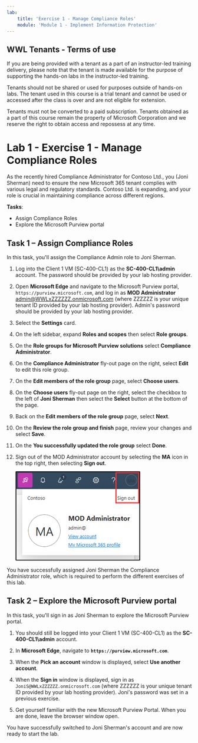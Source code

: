 ```yaml
---
lab:
    title: 'Exercise 1 - Manage Compliance Roles'
    module: 'Module 1 - Implement Information Protection'
---
```

## WWL Tenants - Terms of use

If you are being provided with a tenant as a part of an instructor-led training delivery, please note that the tenant is made available for the purpose of supporting the hands-on labs in the instructor-led training.

Tenants should not be shared or used for purposes outside of hands-on labs. The tenant used in this course is a trial tenant and cannot be used or accessed after the class is over and are not eligible for extension.

Tenants must not be converted to a paid subscription. Tenants obtained as a part of this course remain the property of Microsoft Corporation and we reserve the right to obtain access and repossess at any time.

# Lab 1 - Exercise 1 - Manage Compliance Roles

As the recently hired Compliance Administrator for Contoso Ltd., you (Joni Sherman) need to ensure the new Microsoft 365 tenant complies with various legal and regulatory standards. Contoso Ltd. is expanding, and your role is crucial in maintaining compliance across different regions.

**Tasks**:

- Assign Compliance Roles
- Explore the Microsoft Purview portal

## Task 1 – Assign Compliance Roles

In this task, you'll assign the Compliance Admin role to Joni Sherman.

1. Log into the Client 1 VM (SC-400-CL1) as the **SC-400-CL1\admin** account. The password should be provided by your lab hosting provider.

1. Open **Microsoft Edge** and navigate to the Microsoft Purview portal, `https://purview.microsoft.com`, and log in as **MOD Administrator** admin@WWLxZZZZZZ.onmicrosoft.com (where ZZZZZZ is your unique tenant ID provided by your lab hosting provider). Admin's password should be provided by your lab hosting provider.

1. Select the **Settings** card.

1. On the left sidebar, expand **Roles and scopes** then select **Role groups**.

1. On the **Role groups for Microsoft Purview solutions** select **Compliance Administrator**.

1. On the **Compliance Administrator** fly-out page on the right, select **Edit** to edit this role group.

1. On the **Edit members of the role group** page, select **Choose users**.

1. On the **Choose users** fly-out page on the right, select the checkbox to the left of **Joni Sherman** then select the **Select** button at the bottom of the page.

1. Back on the **Edit members of the role group** page, select **Next**.

1. On the **Review the role group and finish** page, review your changes and select **Save**.

1. On the **You successfully updated the role group** select **Done**.

1. Sign out of the MOD Administrator account by selecting the **MA** icon in the top right, then selecting **Sign out**.

   ![Screenshot showing the navigation path to sign out of the MOD Administrator account.](../Media/sign-out.png)

You have successfully assigned Joni Sherman the Compliance Administrator role, which is required to perform the different exercises of this lab.

## Task 2 – Explore the Microsoft Purview portal

In this task, you'll sign in as Joni Sherman to explore the Microsoft Purview portal.

1. You should still be logged into your Client 1 VM (SC-400-CL1) as the **SC-400-CL1\admin** account.

1. In **Microsoft Edge**, navigate to **`https://purview.microsoft.com`**.

1. When the **Pick an account** window is displayed, select **Use another account**.

1. When the **Sign in** window is displayed, sign in as `JoniS@WWLxZZZZZZ.onmicrosoft.com` (where ZZZZZZ is your unique tenant ID provided by your lab hosting provider). Joni's password was set in a previous exercise.

1. Get yourself familiar with the new Microsoft Purview Portal. When you are done, leave the browser window open.

You have successfully switched to Joni Sherman's account and are now ready to start the lab.
